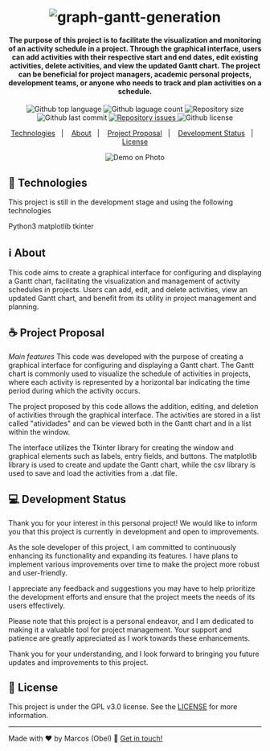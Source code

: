 <h1 align="center">
<img alt="graph-gantt-generation" src="https://i.imgur.com/Fo1epQX.png"/>
<br>

<h4 align="center">

The purpose of this project is to facilitate the visualization and monitoring of an activity schedule in a project. Through the graphical interface, users can add activities with their respective start and end dates, edit existing activities, delete activities, and view the updated Gantt chart. The project can be beneficial for project managers, academic personal projects, development teams, or anyone who needs to track and plan activities on a schedule.

</h4>

<p align="center">
<img alt="Github top language" src="https://img.shields.io/github/languages/top/aragonxpd154/graph-gantt-generation">
<img alt="Github laguage count" src="https://img.shields.io/github/languages/count/aragonxpd154/graph-gantt-generation">
<img alt="Repository size" src="https://img.shields.io/github/repo-size/aragonxpd154/graph-gantt-generation">
<img alt="Github last commit" src="https://img.shields.io/github/last-commit/aragonxpd154/graph-gantt-generation">
<a href="https://github.com/aragonxpd154/graph-gantt-generation/issues">
<img alt="Repository issues" src="https://img.shields.io/github/issues/aragonxpd154/graph-gantt-generation"> 
</a>
<img alt="Github license" src="https://img.shields.io/github/license/aragonxpd154/graph-gantt-generation">
</a>
</p>

<p align="center">
<a href="#rocket-technologies">Technologies</a>&nbsp;&nbsp;&nbsp;|&nbsp;&nbsp;&nbsp;
<a href="#information_source">About</a>&nbsp;&nbsp;&nbsp;|&nbsp;&nbsp;&nbsp;
<a href="#do-it-yourself">Project Proposal</a>&nbsp;&nbsp;&nbsp;|&nbsp;&nbsp;&nbsp;
<a href="#status">Development Status</a>&nbsp;&nbsp;&nbsp;|&nbsp;&nbsp;&nbsp;
<a href="#memo-license">License</a>
</p>

<p align="center">
<img alt="Demo on Photo" src="https://i.imgur.com/MHpWSmg.png">
</p>

## :rocket: Technologies

This project is still in the development stage and using the following technologies

Python3
matplotlib
tkinter

## :information_source: About

This code aims to create a graphical interface for configuring and displaying a Gantt chart, facilitating the visualization and management of activity schedules in projects. Users can add, edit, and delete activities, view an updated Gantt chart, and benefit from its utility in project management and planning.

## ☕ Project Proposal

_Main features_
This code was developed with the purpose of creating a graphical interface for configuring and displaying a Gantt chart. The Gantt chart is commonly used to visualize the schedule of activities in projects, where each activity is represented by a horizontal bar indicating the time period during which the activity occurs.

The project proposed by this code allows the addition, editing, and deletion of activities through the graphical interface. The activities are stored in a list called "atividades" and can be viewed both in the Gantt chart and in a list within the window.

The interface utilizes the Tkinter library for creating the window and graphical elements such as labels, entry fields, and buttons. The matplotlib library is used to create and update the Gantt chart, while the csv library is used to save and load the activities from a .dat file.

## 💻 Development Status

Thank you for your interest in this personal project! We would like to inform you that this project is currently in development and open to improvements.

As the sole developer of this project, I am committed to continuously enhancing its functionality and expanding its features. I have plans to implement various improvements over time to make the project more robust and user-friendly.

I appreciate any feedback and suggestions you may have to help prioritize the development efforts and ensure that the project meets the needs of its users effectively.

Please note that this project is a personal endeavor, and I am dedicated to making it a valuable tool for project management. Your support and patience are greatly appreciated as I work towards these enhancements.

Thank you for your understanding, and I look forward to bringing you future updates and improvements to this project.

## :memo: License

This project is under the GPL v3.0 license. See the [LICENSE](https://github.com/aragonxpd154/graph-gantt-generation/blob/main/LICENSE) for more information.

---

Made with ♥ by Marcos (Obel) :wave: [Get in touch!](https://www.linkedin.com/in/marcosobel)
